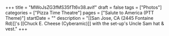 +++
title = "MWoJsZG3fMS35fTt6v38.avif"
draft = false
tags = ["Photos"]
categories = ["Pizza Time Theatre"]
pages = ["Salute to America (PTT Theme)"]
startDate = ""
description = "[[San Jose, CA (2445 Fontaine Rd)]]'s [[Chuck E. Cheese (Cyberamic)]] with the set-up's Uncle Sam hat & vest."
+++
